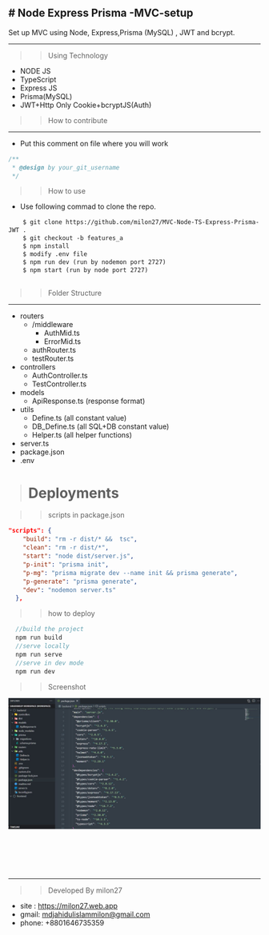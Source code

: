 ## # Node Express Prisma -MVC-setup

Set up MVC using Node, Express,Prisma (MySQL) , JWT and bcrypt.
___ 

>> Using Technology
 * NODE JS 
 * TypeScript
 * Express JS
 * Prisma(MySQL)
 * JWT+Http Only Cookie+bcryptJS(Auth)

>> How to contribute
___
* Put this comment on file where you will work
```javascript
/**
 * @design by your_git_username
 */
```
>> How to use
* Use following commad to clone the repo.

```
    $ git clone https://github.com/milon27/MVC-Node-TS-Express-Prisma-JWT .
    $ git checkout -b features_a
    $ npm install
    $ modify .env file 
    $ npm run dev (run by nodemon port 2727)
    $ npm start (run by node port 2727)
    
```


>> Folder Structure
___
 * routers
    * /middleware
        * AuthMid.ts
        * ErrorMid.ts
    * authRouter.ts
    * testRouter.ts
 * controllers
   * AuthController.ts
   * TestController.ts
 * models
   * ApiResponse.ts (response format)
 * utils
   * Define.ts (all constant value)
   * DB_Define.ts (all SQL+DB constant value)
   * Helper.ts (all helper functions)
 * server.ts
 * package.json
 * .env

># Deployments

>> scripts in package.json
```json
"scripts": {
    "build": "rm -r dist/* &&  tsc",
    "clean": "rm -r dist/*",
    "start": "node dist/server.js",
    "p-init": "prisma init",
    "p-mg": "prisma migrate dev --name init && prisma generate",
    "p-generate": "prisma generate",
    "dev": "nodemon server.ts"
  },

```

>> how to deploy

```javascript
  //build the project
  npm run build
  //serve locally
  npm run serve 
  //serve in dev mode
  npm run dev
```

>> Screenshot

![img](screenshot.jpg)

<br/><br/><br/><br/>
___

>> Developed By milon27
* site : https://milon27.web.app
* gmail: mdjahidulislammilon@gmail.com
* phone: +8801646735359
